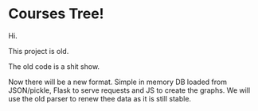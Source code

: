 # Courses Tree!

Hi.

This project is old.

The old code is a shit show.


Now there will be a new format. Simple in memory DB loaded from JSON/pickle, Flask to serve requests and JS to create the graphs. We will use the old parser to renew thee data as it is still stable.